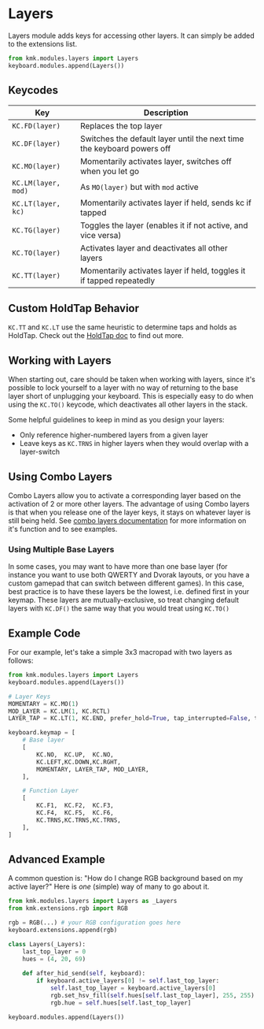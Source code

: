 # Layers
Layers module adds keys for accessing other layers. It can simply be added to
 the extensions list.

```python
from kmk.modules.layers import Layers
keyboard.modules.append(Layers())
```

## Keycodes

|Key         |Description                                                                    |
|-----------------|--------------------------------------------------------------------------|
|`KC.FD(layer)`      |Replaces the top layer                                             |
|`KC.DF(layer)`      |Switches the default layer until the next time the keyboard powers off |
|`KC.MO(layer)`      |Momentarily activates layer, switches off when you let go              |
|`KC.LM(layer, mod)` |As `MO(layer)` but with `mod` active                                   |
|`KC.LT(layer, kc)`  |Momentarily activates layer if held, sends kc if tapped                |
|`KC.TG(layer)`      |Toggles the layer (enables it if not active, and vice versa)            |
|`KC.TO(layer)`      |Activates layer and deactivates all other layers                       |
|`KC.TT(layer)`      |Momentarily activates layer if held, toggles it if tapped repeatedly   |

## Custom HoldTap Behavior
`KC.TT` and `KC.LT` use the same heuristic to determine taps and holds as
HoldTap. Check out the [HoldTap doc](holdtap.md) to find out more.

## Working with Layers
When starting out, care should be taken when working with layers, since it's possible to lock 
yourself to a layer with no way of returning to the base layer short of unplugging your 
keyboard. This is especially easy to do when using the `KC.TO()` keycode, which deactivates 
all other layers in the stack.

Some helpful guidelines to keep in mind as you design your layers:
- Only reference higher-numbered layers from a given layer
- Leave keys as `KC.TRNS` in higher layers when they would overlap with a layer-switch

## Using Combo Layers
Combo Layers allow you to activate a corresponding layer based on the activation of 2 or more other layers.
The advantage of using Combo layers is that when you release one of the layer keys, it stays on whatever layer is still being held.
See [combo layers documentation](combo_layers.md) for more information on it's function and to see examples.

### Using Multiple Base Layers
In some cases, you may want to have more than one base layer (for instance you want to use 
both QWERTY and Dvorak layouts, or you have a custom gamepad that can switch between 
different games). In this case, best practice is to have these layers be the lowest, i.e. 
defined first in your keymap. These layers are mutually-exclusive, so treat changing default 
layers with `KC.DF()` the same way that you would treat using `KC.TO()`


## Example Code
For our example, let's take a simple 3x3 macropad with two layers as follows:

```python
from kmk.modules.layers import Layers
keyboard.modules.append(Layers())

# Layer Keys
MOMENTARY = KC.MO(1)
MOD_LAYER = KC.LM(1, KC.RCTL)
LAYER_TAP = KC.LT(1, KC.END, prefer_hold=True, tap_interrupted=False, tap_time=250) # any tap longer than 250ms will be interpreted as a hold

keyboard.keymap = [
	# Base layer
	[
		KC.NO,	KC.UP,	KC.NO,	
		KC.LEFT,KC.DOWN,KC.RGHT,
		MOMENTARY, LAYER_TAP, MOD_LAYER,
	],

	# Function Layer
	[
		KC.F1,	KC.F2,	KC.F3,
		KC.F4,	KC.F5,	KC.F6,
		KC.TRNS,KC.TRNS,KC.TRNS,	
	],
]
```

## Advanced Example
A common question is: "How do I change RGB background based on my active layer?"
Here is _one_ (simple) way of many to go about it.

```python
from kmk.modules.layers import Layers as _Layers
from kmk.extensions.rgb import RGB

rgb = RGB(...) # your RGB configuration goes here
keyboard.extensions.append(rgb)

class Layers(_Layers):
	last_top_layer = 0
	hues = (4, 20, 69)
	
	def after_hid_send(self, keyboard):
		if keyboard.active_layers[0] != self.last_top_layer:
			self.last_top_layer = keyboard.active_layers[0]
			rgb.set_hsv_fill(self.hues[self.last_top_layer], 255, 255)
			rgb.hue = self.hues[self.last_top_layer]

keyboard.modules.append(Layers())
```
